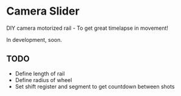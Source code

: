 # Camera Slider
DIY camera motorized rail - To get great timelapse in movement!

In development, soon.

## TODO
* Define length of rail
* Define radius of wheel
* Set shift register and segment to get countdown between shots

